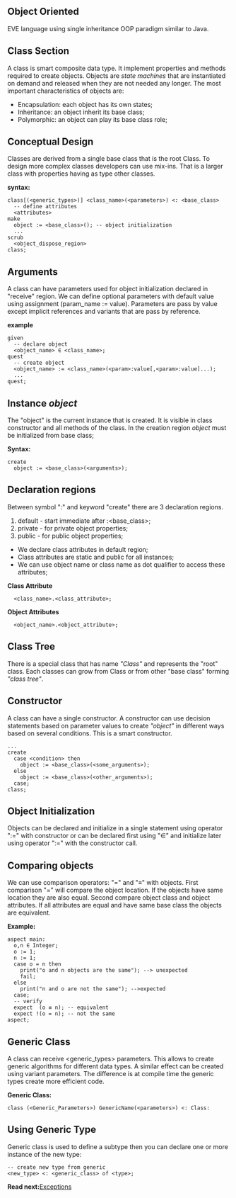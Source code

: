 ## Object Oriented

EVE language using single inheritance OOP paradigm similar to Java.
 
## Class Section

A class is smart composite data type. It implement properties and methods required to create objects. Objects are _state machines_ that are instantiated on demand and released when they are not needed any longer. The most important characteristics of objects are:

* Encapsulation: each object has its own states;
* Inheritance: an object inherit its base class;
* Polymorphic: an object can play its base class role;

## Conceptual Design
Classes are derived from a single base class that is the root Class. To design more complex classes developers can use mix-ins. That is a larger class with properties having as type other classes. 

**syntax:**
```
class[(<generic_types>)] <class_name>(<parameters>) <: <base_class>
  -- define attributes
  <attributes>
make
  object := <base_class>(); -- object initialization  
  ... 
scrub
  <object_dispose_region> 
class;
```

## Arguments
A class can have parameters used for object initialization declared in "receive" region. We can define optional parameters with default value using assignment (param_name := value). Parameters are pass by value except implicit references and variants that are pass by reference.

**example**
```
given
  -- declare object
  <object_name> ∈ <class_name>;
quest
  -- create object 
  <object_name> := <class_name>(<param>:value[,<param>:value]...);
  ...
quest;
```

## Instance _object_
The "object" is the current instance that is created.  It is visible in class constructor and all methods of the class. In the creation region _object_ must be initialized from base class;

**Syntax:**
```
create
  object := <base_class>(<arguments>);
```

## Declaration regions
Between symbol ":" and keyword "create" there are 3 declaration regions. 

1. default - start immediate after :<base_class>; 
1. private - for private object properties;
1. public  - for public object properties;

* We declare class attributes in default region;
* Class attributes are static and public for all instances;
* We can use object name or class name as dot qualifier to access these attributes;

**Class Attribute**
```
  <class_name>.<class_attribute>;
```

**Object Attributes**
```
  <object_name>.<object_attribute>;
```

## Class Tree
There is a special class that has name _"Class"_ and represents the "root" class. Each classes can grow from Class or from other "base class" forming _"class tree"_.

## Constructor
A class can have a single constructor. A constructor can use decision statements based on parameter values to create _"object"_ in different ways based on several conditions. This is a smart constructor.

```
...
create
  case <condition> then
    object := <base_class>(<some_arguments>);
  else
    object := <base_class>(<other_arguments>);
  case;
class;
```

## Object Initialization
Objects can be declared and initialize in a single statement using operator ":=" with constructor or can be declared first using "∈" and initialize later using operator ":=" with the constructor call. 

## Comparing objects
We can use comparison operators: "=" and "≡" with objects. First comparison "=" will compare the object location. If the objects have same location they are also equal. Second compare object class and object attributes. If all attributes are equal and have same base class the objects are equivalent.

**Example:**
```
aspect main:
  o,n ∈ Integer;    
  o := 1; 
  n := 1; 
  case o = n then
    print("o and n objects are the same"); --> unexpected
    fail;
  else
    print("n and o are not the same"); -->expected
  case;
  -- verify
  expect  (o ≡ n); -- equivalent  
  expect !(o = n); -- not the same 
aspect;
```

## Generic Class

A class can receive <generic_types> parameters. This allows to create generic algorithms for different data types. A similar effect can be created using variant parameters. The difference is at compile time the generic types create more efficient code.

**Generic Class:**
```
class (<Generic_Parameters>) GenericName(<parameters>) <: Class:
```

## Using Generic Type
Generic class is used to define a subtype then you can declare one or more instance of the new type:
```
-- create new type from generic
<new_type> <: <generic_class> of <type>;

```

**Read next:**[Exceptions](exceptions.md)